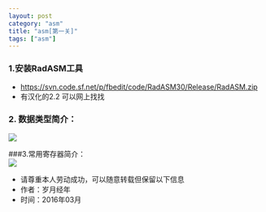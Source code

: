 ```yaml
---
layout: post
category: "asm"
title: "asm[第一关]"
tags: ["asm"]
---
```


### 1.安装RadASM工具

* https://svn.code.sf.net/p/fbedit/code/RadASM30/Release/RadASM.zip
* 有汉化的2.2 可以网上找找

### 2. 数据类型简介：
<img src="http://www.djhull.com/images/asm_0.png"> 

###3.常用寄存器简介：			
<img src="http://www.djhull.com/images/asm_1.png"> 
  
>
- 请尊重本人劳动成功，可以随意转载但保留以下信息 
- 作者：岁月经年 
- 时间：2016年03月
